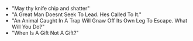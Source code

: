 
- "May thy knife chip and shatter"
- "A Great Man Doesnt Seek To Lead. Hes Called To It."
- "An Animal Caught In A Trap Will Gnaw Off Its Own Leg To Escape. What Will You Do?"
- "When Is A Gift Not A Gift?"
